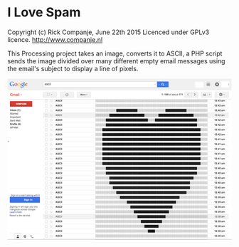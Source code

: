# I Love Spam

Copyright (c) Rick Companje, June 22th 2015 Licenced under GPLv3 licence. http://www.companje.nl

This Processing project takes an image, converts it to ASCII, a PHP script sends the image divided over many different empty email messages using the email's subject to display a line of pixels.

![](screenshot.png)
